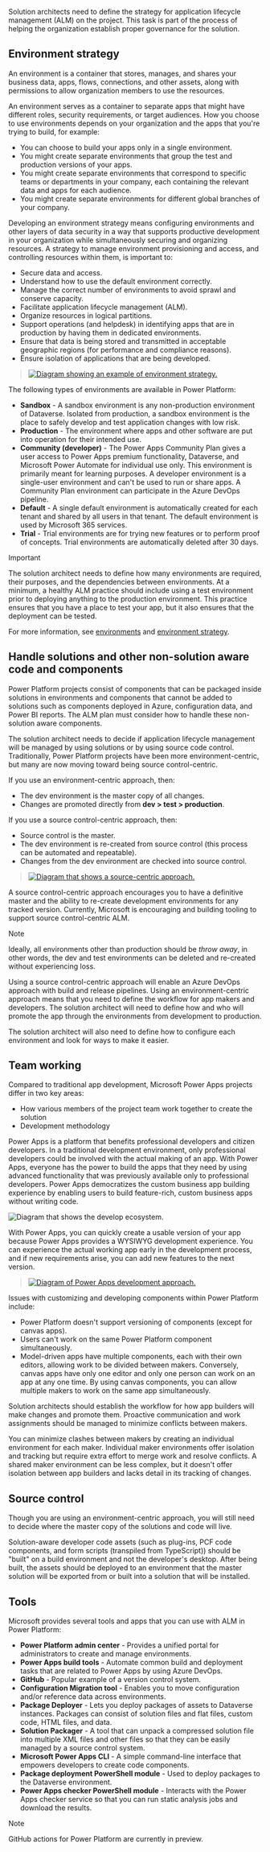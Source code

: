 Solution architects need to define the strategy for application lifecycle management (ALM) on the project. This task is part of the process of helping the organization establish proper governance for the solution.

## Environment strategy

An environment is a container that stores, manages, and shares your business data, apps, flows, connections, and other assets, along with permissions to allow organization members to use the resources.

An environment serves as a container to separate apps that might have different roles, security requirements, or target audiences. How you choose to use environments depends on your organization and the apps that you're trying to build, for example:

- You can choose to build your apps only in a single environment.
- You might create separate environments that group the test and production versions of your apps.
- You might create separate environments that correspond to specific teams or departments in your company, each containing the relevant data and apps for each audience.
- You might create separate environments for different global branches of your company.

Developing an environment strategy means configuring environments and other layers of data security in a way that supports productive development in your organization while simultaneously securing and organizing resources. A strategy to manage environment provisioning and access, and controlling resources within them, is important to:

- Secure data and access.
- Understand how to use the default environment correctly.
- Manage the correct number of environments to avoid sprawl and conserve capacity.
- Facilitate application lifecycle management (ALM).
- Organize resources in logical partitions.
- Support operations (and helpdesk) in identifying apps that are in production by having them in dedicated environments.
- Ensure that data is being stored and transmitted in acceptable geographic regions (for performance and compliance reasons).
- Ensure isolation of applications that are being developed.

> [![Diagram showing an example of environment strategy.](../media/2-environment-strategy.png)](../media/2-environment-strategy.png#lightbox)

The following types of environments are available in Power Platform:

- **Sandbox** - A sandbox environment is any non-production environment of Dataverse. Isolated from production, a sandbox environment is the place to safely develop and test application changes with low risk.
- **Production** - The environment where apps and other software are put into operation for their intended use.
- **Community (developer)** - The Power Apps Community Plan gives a user access to Power Apps premium functionality, Dataverse, and Microsoft Power Automate for individual use only. This environment is primarily meant for learning purposes. A developer environment is a single-user environment and can't be used to run or share apps. A Community Plan environment can participate in the Azure DevOps pipeline.
- **Default** - A single default environment is automatically created for each tenant and shared by all users in that tenant. The default environment is used by Microsoft 365 services.
- **Trial** - Trial environments are for trying new features or to perform proof of concepts. Trial environments are automatically deleted after 30 days.

> [!IMPORTANT]
> The solution architect needs to define how many environments are required, their purposes, and the dependencies between environments. At a minimum, a healthy ALM practice should include using a test environment prior to deploying anything to the production environment. This practice ensures that you have a place to test your app, but it also ensures that the deployment can be tested.

For more information, see [environments](/power-platform/admin/environments-overview) and [environment strategy](/power-platform/guidance/adoption/environment-strategy).

## Handle solutions and other non-solution aware code and components

Power Platform projects consist of components that can be packaged inside solutions in environments and components that cannot be added to solutions such as components deployed in Azure, configuration data, and Power BI reports. The ALM plan must consider how to handle these non-solution aware components.

The solution architect needs to decide if application lifecycle management will be managed by using solutions or by using source code control. Traditionally, Power Platform projects have been more environment-centric, but many are now moving toward being source control-centric.

If you use an environment-centric approach, then:

- The dev environment is the master copy of all changes.
- Changes are promoted directly from **dev > test > production**.

If you use a source control-centric approach, then:

- Source control is the master.
- The dev environment is re-created from source control (this process can be automated and repeatable).
- Changes from the dev environment are checked into source control.

> [![Diagram that shows a source-centric approach.](../media/2-source-centric.png)](../media/2-source-centric.png#lightbox)

A source control-centric approach encourages you to have a definitive master and the ability to re-create development environments for any tracked version. Currently, Microsoft is encouraging and building tooling to support source control-centric ALM.

> [!NOTE]
> Ideally, all environments other than production should be *throw away*, in other words, the dev and test environments can be deleted and re-created without experiencing loss.

Using a source control-centric approach will enable an Azure DevOps approach with build and release pipelines. Using an environment-centric approach means that you need to define the workflow for app makers and developers. The solution architect will need to define how and who will promote the app through the environments from development to production.

The solution architect will also need to define how to configure each environment and look for ways to make it easier.

## Team working

Compared to traditional app development, Microsoft Power Apps projects differ in two key areas:

- How various members of the project team work together to create the solution
- Development methodology

Power Apps is a platform that benefits professional developers and citizen developers. In a traditional development environment, only professional developers could be involved with the actual making of an app. With Power Apps, everyone has the power to build the apps that they need by using advanced functionality that was previously available only to professional developers. Power Apps democratizes the custom business app building experience by enabling users to build feature-rich, custom business apps without writing code.

![Diagram that shows the develop ecosystem.](../media/2-ecosystem.png)

With Power Apps, you can quickly create a usable version of your app because Power Apps provides a WYSIWYG development experience. You can experience the actual working app early in the development process, and if new requirements arise, you can add new features to the next version.

> [![Diagram of Power Apps development approach.](../media/2-agile.png)](../media/2-agile.png#lightbox)

Issues with customizing and developing components within Power Platform include:

- Power Platform doesn't support versioning of components (except for canvas apps).
- Users can't work on the same Power Platform component simultaneously.
- Model-driven apps have multiple components, each with their own editors, allowing work to be divided between makers. Conversely, canvas apps have only one editor and only one person can work on an app at any one time. By using canvas components, you can allow multiple makers to work on the same app simultaneously.

Solution architects should establish the workflow for how app builders will make changes and promote them. Proactive communication and work assignments should be managed to minimize conflicts between makers.

You can minimize clashes between makers by creating an individual environment for each maker. Individual maker environments offer isolation and tracking but require extra effort to merge work and resolve conflicts. A shared maker environment can be less complex, but it doesn't offer isolation between app builders and lacks detail in its tracking of changes.

## Source control

Though you are using an environment-centric approach, you will still need to decide where the master copy of the solutions and code will live.

Solution-aware developer code assets (such as plug-ins, PCF code components, and form scripts (transpiled from TypeScript)) should be "built" on a build environment and not the developer's desktop. After being built, the assets should be deployed to an environment that the master solution will be exported from or built into a solution that will be installed.

## Tools

Microsoft provides several tools and apps that you can use with ALM in Power Platform:

- **Power Platform admin center** - Provides a unified portal for administrators to create and manage environments.
- **Power Apps build tools** - Automate common build and deployment tasks that are related to Power Apps by using Azure DevOps. 
- **GitHub** - Popular example of a version control system.
- **Configuration Migration tool** - Enables you to move configuration and/or reference data across environments.
- **Package Deployer** - Lets you deploy packages of assets to Dataverse instances. Packages can consist of solution files and flat files, custom code, HTML files, and data.
- **Solution Packager** - A tool that can unpack a compressed solution file into multiple XML files and other files so that they can be easily managed by a source control system.
- **Microsoft Power Apps CLI** - A simple command-line interface that empowers developers to create code components.
- **Package deployment PowerShell module** - Used to deploy packages to the Dataverse environment.
- **Power Apps checker PowerShell module** - Interacts with the Power Apps checker service so that you can run static analysis jobs and download the results.

> [!NOTE]
> GitHub actions for Power Platform are currently in preview.
